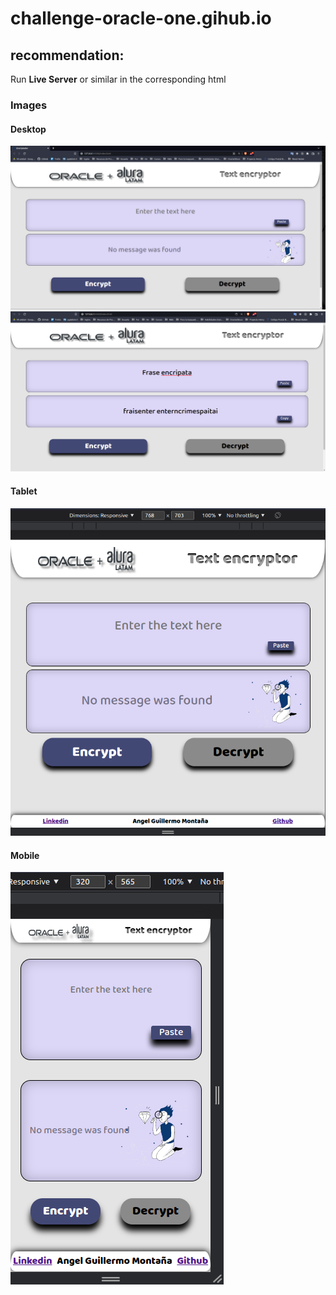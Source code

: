 # challenge-oracle-one.gihub.io

## recommendation: 
Run **Live Server** or similar in the corresponding html

### Images

#### Desktop
![Desktop](./Preview/Desktop.png) ![DesktopEnc](./Preview/DesktopEnc.png)


#### Tablet
![Tablet](./Preview/Tablet.png)


#### Mobile
![Mobile](./Preview/Mobile.png)